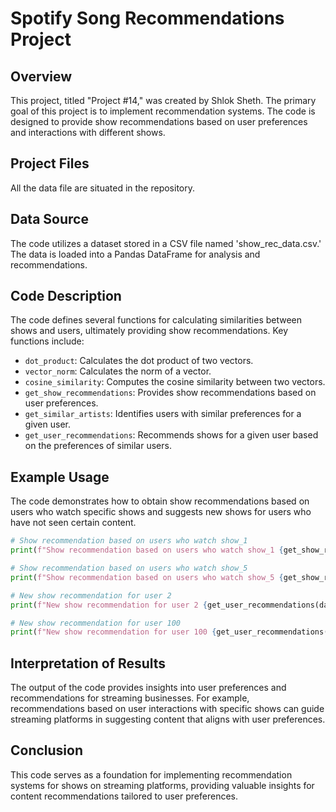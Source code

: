 # Spotify Song Recommendations Project

## Overview
This project, titled "Project #14," was created by Shlok Sheth. The primary goal of this project is to implement recommendation systems. The code is designed to provide show recommendations based on user preferences and interactions with different shows.

## Project Files
All the data file are situated in the repository.

## Data Source
The code utilizes a dataset stored in a CSV file named 'show_rec_data.csv.' The data is loaded into a Pandas DataFrame for analysis and recommendations.

## Code Description
The code defines several functions for calculating similarities between shows and users, ultimately providing show recommendations. Key functions include:
- `dot_product`: Calculates the dot product of two vectors.
- `vector_norm`: Calculates the norm of a vector.
- `cosine_similarity`: Computes the cosine similarity between two vectors.
- `get_show_recommendations`: Provides show recommendations based on user preferences.
- `get_similar_artists`: Identifies users with similar preferences for a given user.
- `get_user_recommendations`: Recommends shows for a given user based on the preferences of similar users.

## Example Usage
The code demonstrates how to obtain show recommendations based on users who watch specific shows and suggests new shows for users who have not seen certain content.

```python
# Show recommendation based on users who watch show_1
print(f"Show recommendation based on users who watch show_1 {get_show_recommendations(data_t,'show_1')[0:4]}.")

# Show recommendation based on users who watch show_5
print(f"Show recommendation based on users who watch show_5 {get_show_recommendations(data_t,'show_5')[0:4]}.")

# New show recommendation for user 2
print(f"New show recommendation for user 2 {get_user_recommendations(data_t,2)[0:4]}.")

# New show recommendation for user 100
print(f"New show recommendation for user 100 {get_user_recommendations(data_t,100)[0:4]}.")
```

## Interpretation of Results
The output of the code provides insights into user preferences and recommendations for streaming businesses. For example, recommendations based on user interactions with specific shows can guide streaming platforms in suggesting content that aligns with user preferences.

## Conclusion
This code serves as a foundation for implementing recommendation systems for shows on streaming platforms, providing valuable insights for content recommendations tailored to user preferences.
